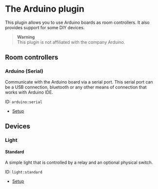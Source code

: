 # The Arduino plugin

This plugin allows you to use Arduino boards as room controllers. It also provides support for some DIY devices.

> **Warning**  
> This plugin is not affiliated with the company Arduino.

## Room controllers

### Arduino (Serial)

Communicate with the Arduino board via a serial port. This serial port can be a USB connection, bluetooth or any other means of connection that works with Arduino IDE.

ID: `arduino:serial`

- [Setup](arduino_serial_setup.md)

## Devices

### Light

#### Standard

A simple light that is controlled by a relay and an optional physical switch.

ID: `light:standard`

- [Setup](light_standard_setup.md)
